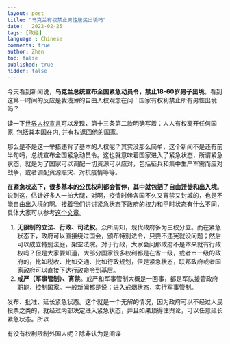 ```yaml
---
layout: post
title: "乌克兰有权禁止男性居民出境吗"
date:   2022-02-25
tags: [政经]
language : Chinese
comments: true
author: Zhen
toc: false
published: true
hidden: false
---
```

今天看到新闻说，**乌克兰总统宣布全国紧急动员令，禁止18-60岁男子出境**。看到这第一时间的反应是我浅薄的自由人权观念在问：国家有权利禁止所有男性出境吗？

读一下[世界人权宣言](https://www.ohchr.org/EN/UDHR/Documents/UDHR_Translations/chn.pdf)可以发现，第十三条第二款明确写着：人人有权离开任何国家, 包括其本国在内, 并有权返回他的国家。

那么是不是这一举措违背了基本的人权呢？其实没那么简单，这个新闻不是还有前半句吗，总统宣布全国紧急动员令。这也就意味着国家进入了紧急状态，所谓紧急状态，就是为了国家可以调配一切资源可以应对，包括征兵和集中生产军需而应对战争，或者调配资源赈灾、对抗疫情等等。

**在紧急状态下，很多基本的公民权利都会暂停，其中就包括了自由迁徙和出入境**。说到这，估计好多人一拍大腿，对啊，疫情时候各国不久又宵禁又封城的，也是不能自由出入境的啊。接着我们讲讲紧急状态下政府的权力和平时状态有什么不同，具体大家可以参考[这个文章](http://www.faxueyanjiu.net/Admin/UploadFile/publish_article/2004/2/20040201.pdf)。

 1. **无限制的立法、行政、司法权**。众所周知，现代政府多为三权分立。而在紧急状态下，政府可以直接绕过国会，颁布特别法令，只要不违宪就没问题；然后可以成立特别法庭，架空法院。对于行政，大家会问那政府不是本来就有行政权吗？但是大家要知道，大部分国家很多权利都是在省一级，或者市一级的政府的，比如税收、比如交通、比如行政规划，但是紧急状态，联邦政府或者国家政府可以直接下达行政命令到基层。
 2. **戒严（军事管制）、宵禁**。戒严和军事管制大概是一回事，都是军队接管政府职能，控制国家。一般新闻都是说：进入戒烟状态，实行军事管制。

发布、批准、延长紧急状态。这个就是一个无解的情况，因为政府可以不经过人民投票之类的，就经过内部决定进入紧急状态，并且如果顶得住舆论，可以任意延长紧急状态。所以

有没有权利限制外国人呢？除非认为是间谍
<!--stackedit_data:
eyJoaXN0b3J5IjpbNTYzOTIwMjEyLC01Mzg0Mzg4OTcsLTMxOD
A2OTY2OV19
-->